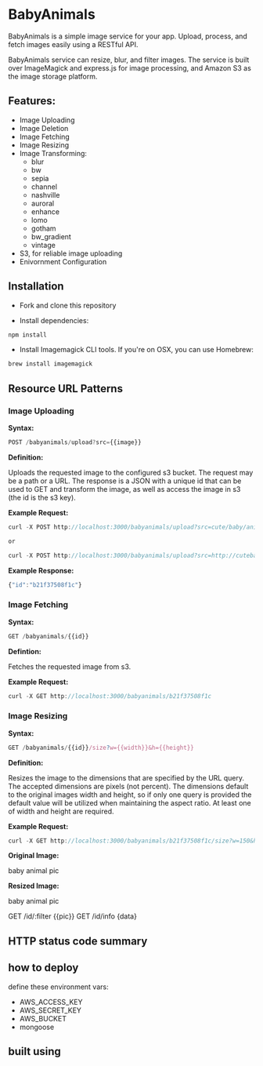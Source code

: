 # BabyAnimals

BabyAnimals is a simple image service for your app. Upload, process, and fetch images easily using a RESTful API. 

BabyAnimals service can resize, blur, and filter images. The service is built over ImageMagick and express.js for image processing, and Amazon S3 as the image storage platform.

## Features:

* Image Uploading
* Image Deletion
* Image Fetching
* Image Resizing
* Image Transforming:
  * blur
  * bw
  * sepia
  * channel
  * nashville
  * auroral 
  * enhance
  * lomo
  * gotham
  * bw_gradient
  * vintage
* S3, for reliable image uploading
* Enivornment Configuration

## Installation

* Fork and clone this repository

* Install dependencies:

```js
npm install
```
* Install Imagemagick CLI tools. If you're on OSX, you can use Homebrew:

```js
brew install imagemagick
```
## Resource URL Patterns


### Image Uploading

**Syntax:**

```js
POST /babyanimals/upload?src={{image}}
```

**Definition:**

Uploads the requested image to the configured s3 bucket. The request may be a path or a URL. The response is a JSON with a unique id that can be used to GET and transform the image, as well as access the image in s3 (the id is the s3 key).

**Example Request:**
```js
curl -X POST http://localhost:3000/babyanimals/upload?src=cute/baby/animal.png

or 

curl -X POST http://localhost:3000/babyanimals/upload?src=http://cutebabyanimal.png
```

**Example Response:** 
````js
{"id":"b21f37508f1c"}
````

### Image Fetching

**Syntax:**

```js
GET /babyanimals/{{id}}
```

**Defintion:**

Fetches the requested image from s3.

**Example Request:**

```js
curl -X GET http://localhost:3000/babyanimals/b21f37508f1c
```

### Image Resizing

**Syntax:**
```js
GET /babyanimals/{{id}}/size?w={{width}}&h={{height}}
```
**Definition:**

Resizes the image to the dimensions that are specified by the URL query. The accepted dimensions are pixels (not percent). The dimensions default to the original images width and height, so if only one query is provided the default value will be utilized when maintaining the aspect ratio. At least one of width and height are required.

**Example Request:**

```js
curl -X GET http://localhost:3000/babyanimals/b21f37508f1c/size?w=150&h=200
```

**Original Image:**

baby animal pic

**Resized Image:**

baby animal pic

GET /id/:filter {{pic}}
GET /id/info    {data}

## HTTP status code summary

## how to deploy

define these environment vars:
  - AWS_ACCESS_KEY
  - AWS_SECRET_KEY
  - AWS_BUCKET
  - mongoose


built using
------
